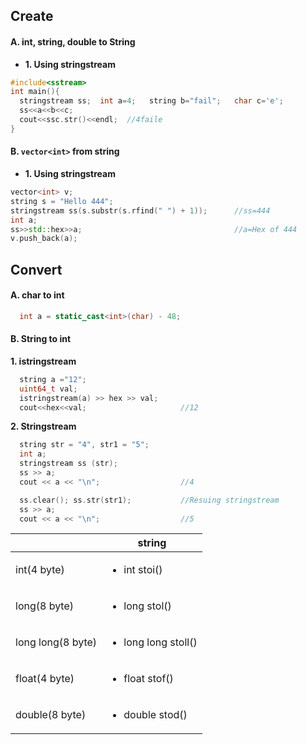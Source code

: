 ## Create
#### A. int, string, double to String
- **1. Using stringstream**
```c++
#include<sstream>
int main(){
  stringstream ss;  int a=4;   string b="fail";   char c='e';
  ss<<a<<b<<c;
  cout<<ssc.str()<<endl;  //4faile
}
```

#### B. `vector<int>` from string
  - **1. Using stringstream**
```c++
vector<int> v;
string s = "Hello 444";
stringstream ss(s.substr(s.rfind(" ") + 1));      //ss=444
int a;
ss>>std::hex>>a;                                  //a=Hex of 444
v.push_back(a);
```

## Convert
#### A. char to int
```c++
  int a = static_cast<int>(char) - 48;
```
#### B. String to int
**1. istringstream**
```c++
  string a ="12";
  uint64_t val;
  istringstream(a) >> hex >> val;
  cout<<hex<<val;                     //12
```
**2. Stringstream**
```c++
  string str = "4", str1 = "5";
  int a;  
  stringstream ss (str);  
  ss >> a;
  cout << a << "\n";                  //4

  ss.clear(); ss.str(str1);           //Resuing stringstream
  ss >> a;
  cout << a << "\n";                  //5
```

||string|
|---|---|
|int(4 byte)|<ul><li>int stoi()</li></ul>|
|long(8 byte)|<ul><li>long stol()</li></ul>|
|long long(8 byte)|<ul><li>long long stoll()</li></ul>|
|float(4 byte)|<ul><li>float stof()</li></ul>|
|double(8 byte)|<ul><li>double stod()</li></ul>|
